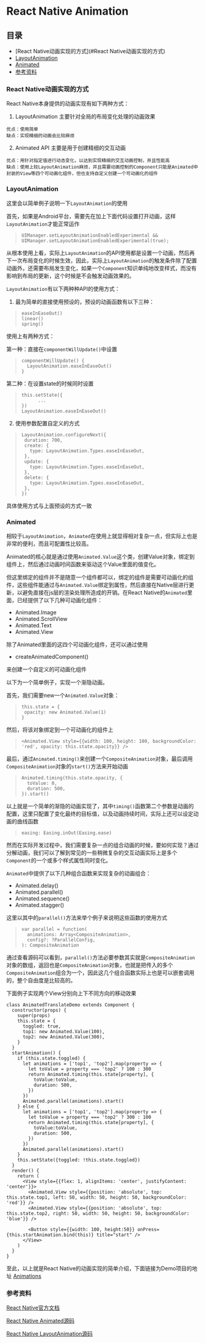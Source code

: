 # React Native Animation

## 目录
* [React Native动画实现的方式](#React Native动画实现的方式)
* [LayoutAnimation](#LayoutAnimation)
* [Animated](#Animated)
* [参考资料](#参考资料)

<a name="React Native动画实现的方式"></a>
### React Native动画实现的方式
React Native本身提供的动画实现有如下两种方式：

1. LayoutAnimation
主要针对全局的布局变化处理的动画效果
```
优点：使用简单
缺点：实现精细的动画会比较麻烦
```

2. Animated API
主要是用于创建精细的交互动画
```
优点：用针对指定值进行动态变化，以达到实现精细的交互动画控制，并且性能高
缺点：使用上较LayoutAnimation麻烦，并且需要动画控制的Component只能是Animated中封装的View等四个可动画化组件，但也支持自定义创建一个可动画化的组件
```

<a name="LayoutAnimation"></a>
### LayoutAnimation
这里会以简单例子说明一下`LayoutAnimation`的使用

首先，如果是Android平台，需要先在加上下面代码设置打开动画，这样`LayoutAnimation`才能正常运作

> ```
> UIManager.setLayoutAnimationEnabledExperimental && UIManager.setLayoutAnimationEnabledExperimental(true);
> ```

从根本使用上看，实际上`LayoutAnimation`的API使用都是设置一个动画，然后再下一次布局变化的时候生效，因此，实际上`LayoutAnimation`的触发条件除了配置动画外，还需要布局发生变化，如果一个`Component`知识单纯地改变样式，而没有影响到布局的更新，这个时候是不会触发动画效果的。

`LayoutAnimation`有以下两种种API的使用方式：

1. 最为简单的直接使用预设的，预设的动画函数有以下三种：

> ```
> easeInEaseOut()
> linear()
> spring()
> ```

使用上有两种方式：

第一种：直接在`componentWillUpdate()`中设置

> ```
> componentWillUpdate() {
>   LayoutAnimation.easeInEaseOut()
> }
> ```

第二种：在设置state的时候同时设置

> ```
> this.setState({
>       ...
> })
> LayoutAnimation.easeInEaseOut()
> ```

2. 使用参数配置自定义的方式

> ```
> LayoutAnimation.configureNext({
>  duration: 700,
>  create: {
>    type: LayoutAnimation.Types.easeInEaseOut,
>  },
>  update: {
>    type: LayoutAnimation.Types.easeInEaseOut,
>  },
>  delete: {
>    type: LayoutAnimation.Types.easeInEaseOut,
>  },
> })
> ```

具体使用方式与上面预设的方式一致

<a name="Animated"></a>
### Animated
相较于`LayoutAnimation`，`Animated`在使用上就显得相对复杂一点，但实际上也是非常的便利，而且可配置性比较高。

Animated的核心就是通过使用`Animated.Value`这个类，创建Value对象，绑定到组件上，然后通过动画时间函数来驱动这个Value里面的值变化。

但这里绑定的组件并不是随意一个组件都可以，绑定的组件是需要可动画化的组件，这些组件能通过与`Animated.Value`绑定到属性，然后直接在Native层进行更新，以避免直接在js层的渲染处理所造成的开销。在React Native的`Animated`里面，已经提供了以下几种可动画化组件：

- Animated.Image
- Animated.ScrollView
- Animated.Text
- Animated.View

除了Animated里面的这四个可动画化组件，还可以通过使用

- createAnimatedComponent()

来创建一个自定义的可动画化组件

以下为一个简单例子，实现一个渐隐动画。

首先，我们需要new一个`Animated.Value`对象：

> ```
> this.state = {
>  opacity: new Animated.Value(1)
> }
> ```

然后，将该对象绑定到一个可动画化的组件上

> ```
> <Animated.View style={{width: 100, height: 100, backgroundColor: 'red', opacity: this.state.opacity}} />
> ```

最后，通过`Animated.timing()`来创建一个`CompositeAnimation`对象，最后调用`CompositeAnimation`对象的`start()`方法来开始动画

> ```
> Animated.timing(this.state.opacity, {
> 	toValue: 0,
> 	duration: 500,
> }).start()
> ```

以上就是一个简单的渐隐的动画实现了，其中`timing()`函数第二个参数是动画的配置，这里只配置了变化最终的目标值，以及动画持续时间，实际上还可以设定动画的曲线函数

> ```
> easing: Easing.inOut(Easing.ease)
> ```

然而在实际开发过程中，我们需要复杂一点的组合动画的时候，要如何实现？通过分解动画，我们可以了解到常见的一些稍微复杂的交互动画实际上是多个`Component`的一个或多个样式属性同时变化。

`Animated`中提供了以下几种组合函数来实现复杂的动画组合：

 - Animated.delay()
 - Animated.parallel()
 - Animated.sequence()
 - Animated.stagger()

这里以其中的`parallel()`方法来举个例子来说明这些函数的使用方式

> ```
> var parallel = function(
>   animations: Array<CompositeAnimation>,
>   config?: ?ParallelConfig,
> ): CompositeAnimation
> ```

通过查看源码可以看到，`parallel()`方法必要参数其实就是`CompositeAnimation`对象的数组，返回也是`CompositeAnimation`对象，也就是把传入的多个`CompositeAnimation`组合为一个，因此这几个组合函数实际上也是可以嵌套调用的，整个自由度是比较高的。

下面例子实现两个View分别向上下不同方向的移动效果

```
class AnimatedTranslateDemo extends Component {
  constructor(props) {
    super(props)
    this.state = {
      toggled: true,
      top1: new Animated.Value(100),
      top2: new Animated.Value(300),
    }
  }
  startAnimation() {
    if (this.state.toggled) {
      let animations = ['top1', 'top2'].map(property => {
        let toValue = property === 'top2' ? 100 : 300
        return Animated.timing(this.state[property], {
          toValue:toValue,
          duration: 500,
        })
      })
      Animated.parallel(animations).start()
    } else {
      let animations = ['top1', 'top2'].map(property => {
        let toValue = property === 'top2' ? 300 : 100
        return Animated.timing(this.state[property], {
          toValue:toValue,
          duration: 500,
        })
      })
      Animated.parallel(animations).start()
    }
    this.setState({toggled: !this.state.toggled})
  }
  render() {
    return (
      <View style={{flex: 1, alignItems: 'center', justifyContent: 'center'}}>
        <Animated.View style={{position: 'absolute', top: this.state.top1, left: 50, width: 50, height: 50, backgroundColor: 'red'}} />
        <Animated.View style={{position: 'absolute', top: this.state.top2, right: 50, width: 50, height: 50, backgroundColor: 'blue'}} />

        <Button style={{width: 100, height:50}} onPress={this.startAnimation.bind(this)} title="start" />
      </View>
    )
  }
}
```

至此，以上就是React Native的动画实现的简单介绍，下面链接为Demo项目的地址
[Animations](https://github.com/Hays/ReactNativeAnimations)

<a name="参考资料"></a>
### 参考资料
[React Native官方文档](http://facebook.github.io/react-native/docs/animations.html)

[React Native Animated源码](https://github.com/facebook/react-native/tree/master/Libraries/Animated/src)

[React Native LayoutAnimation源码](https://github.com/facebook/react-native/blob/master/Libraries/LayoutAnimation/LayoutAnimation.js)
